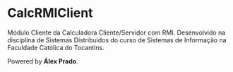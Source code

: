 # CalcRMIClient

Módulo Cliente da Calculadora Cliente/Servidor com RMI. Desenvolvido na disciplina de Sistemas Distribuídos do curso de Sistemas de Informação na Faculdade Católica do Tocantins.

Powered by **Álex Prado**.